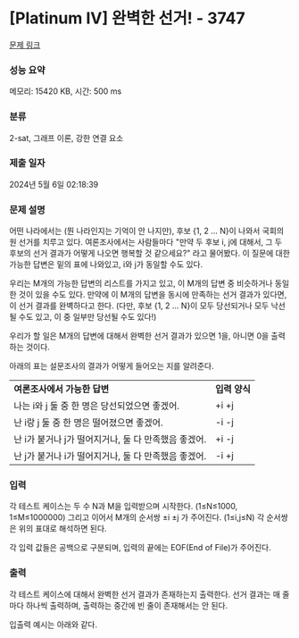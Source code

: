 # [Platinum IV] 완벽한 선거! - 3747 

[문제 링크](https://www.acmicpc.net/problem/3747) 

### 성능 요약

메모리: 15420 KB, 시간: 500 ms

### 분류

2-sat, 그래프 이론, 강한 연결 요소

### 제출 일자

2024년 5월 6일 02:18:39

### 문제 설명

<p>어떤 나라에서는 (뭔 나라인지는 기억이 안 나지만), 후보 {1, 2 ... N}이 나와서 국회의원 선거를 치루고 있다. 여론조사에서는 사람들마다 "만약 두 후보 i, j에 대해서, 그 두 후보의 선거 결과가 어떻게 나오면 행복할 것 같으세요?" 라고 물어봤다. 이 질문에 대한 가능한 답변은 밑의 표에 나와있고, i와 j가 동일할 수도 있다.</p>

<p>우리는 M개의 가능한 답변의 리스트를 가지고 있고, 이 M개의 답변 중 비슷하거나 동일한 것이 있을 수도 있다. 만약에 이 M개의 답변을 동시에 만족하는 선거 결과가 있다면, 이 선거 결과를 완벽하다고 한다. (다만, 후보 {1, 2 ... N}이 모두 당선되거나 모두 낙선될 수도 있고, 이 중 일부만 당선될 수도 있다!)</p>

<p>우리가 할 일은 M개의 답변에 대해서 완벽한 선거 결과가 있으면 1을, 아니면 0을 출력하는 것이다.</p>

<p>아래의 표는 설문조사의 결과가 어떻게 들어오는 지를 알려준다.</p>

<table class="table table-bordered">
	<tbody>
		<tr>
			<td><strong>여론조사에서 가능한 답변</strong></td>
			<td><strong>입력 양식</strong></td>
		</tr>
		<tr>
			<td>나는 i와 j 둘 중 한 명은 당선되었으면 좋겠어.</td>
			<td>+i +j</td>
		</tr>
		<tr>
			<td>난 i랑 j 둘 중 한 명은 떨어졌으면 좋겠어.</td>
			<td>-i -j</td>
		</tr>
		<tr>
			<td>난 i가 붙거나 j가 떨어지거나, 둘 다 만족했음 좋겠어.</td>
			<td>+i -j</td>
		</tr>
		<tr>
			<td>난 j가 붙거나 i가 떨어지거나, 둘 다 만족했음 좋겠어.</td>
			<td>-i +j</td>
		</tr>
	</tbody>
</table>

### 입력 

 <p>각 테스트 케이스는 두 수 N과 M을 입력받으며 시작한다. (1≤N≤1000, 1≤M≤1000000) 그리고 이어서 M개의 순서쌍 ±i ±j 가 주어진다. (1≤i,j≤N) 각 순서쌍은 위의 표대로 해석하면 된다.</p>

<p>각 입력 값들은 공백으로 구분되며, 입력의 끝에는 EOF(End of File)가 주어진다.</p>

### 출력 

 <p>각 테스트 케이스에 대해서 완벽한 선거 결과가 존재하는지 출력한다. 선거 결과는 매 줄마다 하나씩 출력하며, 출력하는 중간에 빈 줄이 존재해서는 안 된다.</p>

<p>입출력 예시는 아래와 같다.</p>

